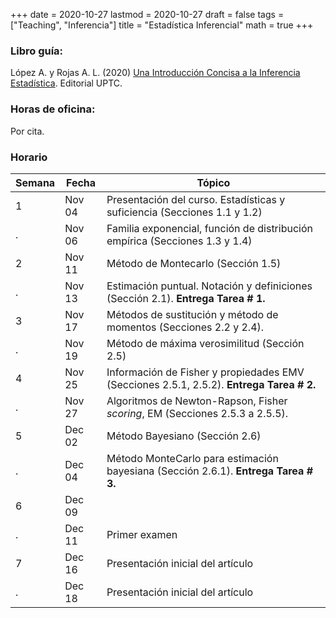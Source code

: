 +++
date      = 2020-10-27
lastmod   = 2020-10-27
draft     = false
tags      = ["Teaching", "Inferencia"]
title     = "Estadística Inferencial"
math      = true
+++

### Libro guía:

López A. y Rojas A. L. (2020) [Una Introducción Concisa a la Inferencia Estadística](https://alexrojas.netlify.app/publication/ie/). Editorial UPTC.

### Horas de oficina: 

Por cita.

### Horario

Semana | Fecha | Tópico
---| ---| ---
1 | Nov 04 | Presentación del curso. Estadísticas y suficiencia (Secciones 1.1 y 1.2)
. | Nov 06 | Familia exponencial, función de distribución empírica (Secciones 1.3 y 1.4)
2 | Nov 11 | Método de Montecarlo (Sección 1.5)
. | Nov 13 | Estimación puntual. Notación y definiciones (Sección 2.1). **Entrega Tarea # 1.**
3 | Nov 17 | Métodos de sustitución y método de momentos (Secciones 2.2 y 2.4).
. | Nov 19 | Método de máxima verosimilitud (Sección 2.5)
4 | Nov 25 | Información de Fisher y propiedades EMV (Secciones 2.5.1, 2.5.2). **Entrega Tarea # 2.**
. | Nov 27 | Algoritmos de Newton-Rapson, Fisher *scoring*, EM (Secciones 2.5.3 a 2.5.5).
5 | Dec 02 | Método Bayesiano (Sección 2.6)
. | Dec 04 | Método MonteCarlo para estimación bayesiana (Sección 2.6.1). **Entrega Tarea # 3.**
6 | Dec 09 | 
. | Dec 11 | Primer examen
7 | Dec 16 | Presentación inicial del artículo
. | Dec 18 | Presentación inicial del artículo


